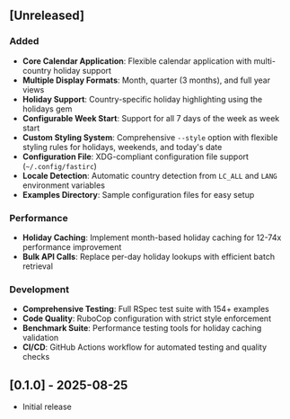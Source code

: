 ## [Unreleased]

### Added
- **Core Calendar Application**: Flexible calendar application with multi-country holiday support
- **Multiple Display Formats**: Month, quarter (3 months), and full year views
- **Holiday Support**: Country-specific holiday highlighting using the holidays gem
- **Configurable Week Start**: Support for all 7 days of the week as week start
- **Custom Styling System**: Comprehensive `--style` option with flexible styling rules for holidays, weekends, and today's date
- **Configuration File**: XDG-compliant configuration file support (`~/.config/fastirc`)
- **Locale Detection**: Automatic country detection from `LC_ALL` and `LANG` environment variables
- **Examples Directory**: Sample configuration files for easy setup

### Performance
- **Holiday Caching**: Implement month-based holiday caching for 12-74x performance improvement
- **Bulk API Calls**: Replace per-day holiday lookups with efficient batch retrieval

### Development
- **Comprehensive Testing**: Full RSpec test suite with 154+ examples
- **Code Quality**: RuboCop configuration with strict style enforcement
- **Benchmark Suite**: Performance testing tools for holiday caching validation
- **CI/CD**: GitHub Actions workflow for automated testing and quality checks

## [0.1.0] - 2025-08-25

- Initial release
